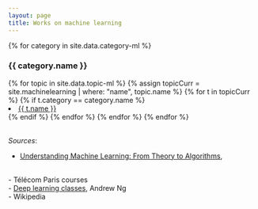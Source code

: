 ```yaml
---
layout: page
title: Works on machine learning
---
```


{% for category in site.data.category-ml %}

<h3>{{ category.name }}</h3>
<u1>
    {% for topic in site.data.topic-ml %}
        {% assign topicCurr = site.machinelearning | where: "name", topic.name %}
        {% for t in topicCurr %}
            {% if t.category == category.name %}
                <li class="nobull">
                    <a class="cleanLink" href="{{ t.url }}">{{ t.name }}</a>
                </li>
            {% endif %}
        {% endfor %}
    {% endfor %}
</u1>
{% endfor %}

<br>
<br>

<i>Sources</i>:
<br>
- <a class="cleanLinkSource" href="https://www.cs.huji.ac.il/~shais/UnderstandingMachineLearning/understanding-machine-learning-theory-algorithms.pdf">
    Understanding Machine Learning: From Theory to Algorithms</a>,
<br>
- Télécom Paris courses
<br>
- <a class="cleanLinkSource" href="https://www.coursera.org/specializations/deep-learning">Deep learning classes</a>, Andrew Ng
<br>
- Wikipedia